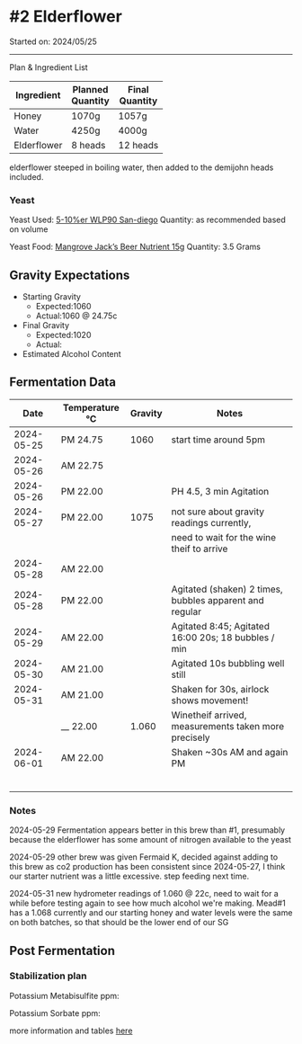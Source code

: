 <h1> #2 Elderflower </h1>

Started on: 2024/05/25

<hr>

Plan & Ingredient List

| Ingredient  | Planned<br/>Quantity | Final<br/>Quantity |
|-------------|----------------------|--------------------|
| Honey       | 1070g                | 1057g              |
| Water       | 4250g                | 4000g              |
| Elderflower | 8 heads              | 12 heads           |

elderflower steeped in boiling water, then added to the demijohn heads included.

<h3>Yeast</h3>

Yeast
Used: [5-10%er WLP90 San-diego](https://www.themaltmiller.co.uk/product/wlp090-san-diego-super-yeast/?v=79cba1185463)
Quantity: as recommended based on volume

Yeast
Food: [Mangrove Jack’s Beer Nutrient 15g](https://www.themaltmiller.co.uk/product/mangrove-jacks-beer-nutrient-15g/?v=79cba1185463)
Quantity: 3.5 Grams

<h2>Gravity Expectations</h2>

- Starting Gravity
    - Expected:1060
    - Actual:1060 @ 24.75c
- Final Gravity
    - Expected:1020
    - Actual:
- Estimated Alcohol Content

<h2>Fermentation Data</h2>

| Date       | Temperature  °C | Gravity | Notes                                                   |
|------------|-----------------|---------|---------------------------------------------------------|
| 2024-05-25 | PM 24.75        | 1060    | start time around 5pm                                   |
| 2024-05-26 | AM 22.75        |         |                                                         |
| 2024-05-26 | PM 22.00        |         | PH 4.5, 3 min Agitation                                 |
| 2024-05-27 | PM 22.00        | 1075    | not sure about gravity readings currently,              |
|            |                 |         | need to wait for the wine theif to arrive               |
| 2024-05-28 | AM 22.00        |         |                                                         |
| 2024-05-28 | PM 22.00        |         | Agitated (shaken) 2 times, bubbles apparent and regular |
| 2024-05-29 | AM 22.00        |         | Agitated 8:45;  Agitated 16:00 20s; 18 bubbles / min    |
| 2024-05-30 | AM 21.00        |         | Agitated 10s bubbling well still                        |
| 2024-05-31 | AM 21.00        |         | Shaken for 30s, airlock shows movement!                 |
|            | __ 22.00        | 1.060   | Winetheif arrived, measurements taken more precisely    |
| 2024-06-01 | AM 22.00        |         | Shaken ~30s AM and again PM                             |
|            |                 |         |                                                         |
|            |                 |         |                                                         |
|            |                 |         |                                                         |
|            |                 |         |                                                         |
|            |                 |         |                                                         |
|            |                 |         |                                                         |

<h3> Notes </h3>

2024-05-29 Fermentation appears better in this brew than #1, presumably because the elderflower has some amount
of nitrogen available to the yeast

2024-05-29 other brew was given Fermaid K, decided against adding to this brew as co2 production has been
consistent since 2024-05-27, I think our starter nutrient was a little excessive. step feeding next time.

2024-05-31 new hydrometer readings of 1.060 @ 22c, need to wait for a while before testing again to see how much
alcohol we're making. Mead#1 has a 1.068 currently and our starting honey and water levels were the same on both
batches, so that should be the lower end of our SG

<h2>Post Fermentation</h2>

<h3>Stabilization plan</h3>

Potassium Metabisulfite ppm:

Potassium Sorbate ppm:

more information and tables [here](https://meadmaking.wiki/en/process/stabilization)

